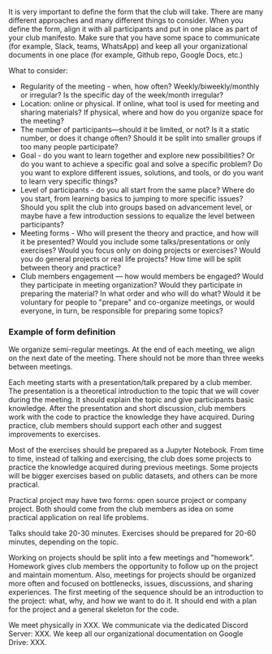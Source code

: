 It is very important to define the form that the club will take. There are many different approaches and many different things to consider. When you define the form, align it with all participants and put in one place as part of your club manifesto. Make sure that you have some space to communicate (for example, Slack, teams, WhatsApp) and keep all your organizational documents in one place (for example, Github repo, Google Docs, etc.)

What to consider:
- Regularity of the meeting - when, how often? Weekly/biweekly/monthly or irregular? Is the specific day of the week/month irregular?
- Location: online or physical. If online, what tool is used for meeting and sharing materials? If physical, where and how do you organize space for the meeting?
- The number of participants—should it be limited, or not? Is it a static number, or does it change often? Should it be split into smaller groups if too many people participate?
- Goal - do you want to learn together and explore new possibilities? Or do you want to achieve a specific goal and solve a specific problem? Do you want to explore different issues, solutions, and tools, or do you want to learn very specific things?
- Level of participants - do you all start from the same place? Where do you start, from learning basics to jumping to more specific issues? Should you split the club into groups based on advancement level, or maybe have a few introduction sessions to equalize the level between participants?
- Meeting forms - Who will present the theory and practice, and how will it be presented? Would you include some talks/presentations or only exercises? Would you focus only on doing projects or exercises? Would you do general projects or real life projects? How time will be split between theory and practice?
- Club members engagement — how would members be engaged? Would they participate in meeting organization? Would they participate in preparing the material? In what order and who will do what? Would it be voluntary for people to "prepare" and co-organize meetings, or would everyone, in turn, be responsible for preparing some topics?

### Example of form definition
We organize semi-regular meetings. At the end of each meeting, we align on the next date of the meeting. There should not be more than three weeks between meetings.

Each meeting starts with a presentation/talk prepared by a club member. The presentation is a theoretical introduction to the topic that we will cover during the meeting. It should explain the topic and give participants basic knowledge. After the presentation and short discussion, club members work with the code to practice the knowledge they have acquired. During practice, club members should support each other and suggest improvements to exercises. 

Most of the exercises should be prepared as a Jupyter Notebook. From time to time, instead of talking and exercising, the club does some projects to practice the knowledge acquired during previous meetings. Some projects will be bigger exercises based on public datasets, and others can be more practical. 

Practical project may have two forms: open source project or company project. Both should come from the club members as idea on some practical application on real life problems.

Talks should take 20-30 minutes. Exercises should be prepared for 20-60 minutes, depending on the topic.

Working on projects should be split into a few meetings and "homework". Homework gives club members the opportunity to follow up on the project and maintain momentum. Also, meetings for projects should be organized more often and focused on bottlenecks, issues, discussions, and sharing experiences. The first meeting of the sequence should be an introduction to the project: what, why, and how we want to do it. It should end with a plan for the project and a general skeleton for the code. 

We meet physically in XXX.
We communicate via the dedicated Discord Server: XXX.
We keep all our organizational documentation on Google Drive: XXX.